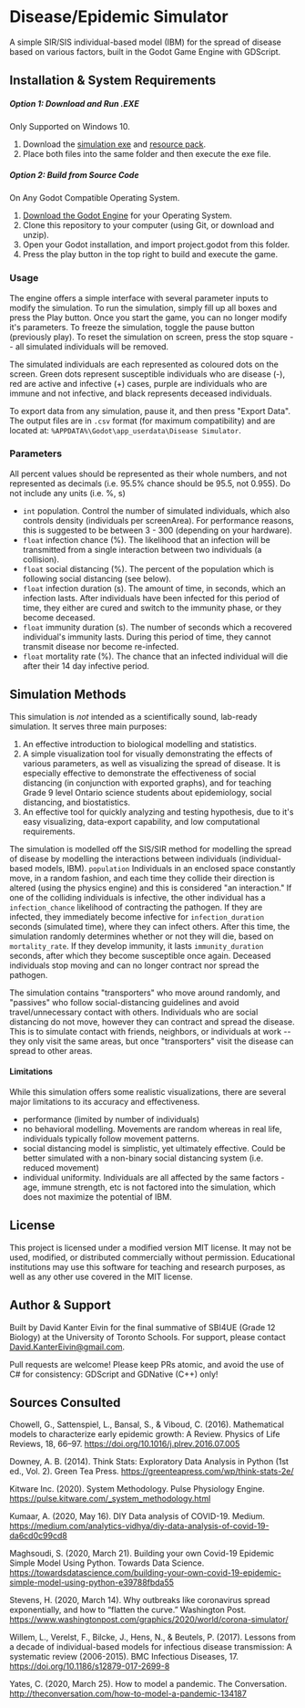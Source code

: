 # Disease/Epidemic Simulator
A simple SIR/SIS individual-based model (IBM) for the spread of disease based on various factors, built in the Godot Game Engine with GDScript.

## Installation & System Requirements

##### Option 1: Download and Run .EXE
Only Supported on Windows 10.
1. Download the [simulation exe](https://raw.githubusercontent.com/dkantereivin/disease-simulator-godot/master/Builds/Kanter_Eivin_Disease_Sim.exe) and [resource pack](https://github.com/dkantereivin/disease-simulator-godot/raw/master/Builds/Kanter_Eivin_Disease_Sim.pck).
2. Place both files into the same folder and then execute the exe file.
##### Option 2: Build from Source Code
On Any Godot Compatible Operating System.
1. [Download the Godot Engine](https://godotengine.org/download) for your Operating System.
2. Clone this repository to your computer (using Git, or download and unzip).
3. Open your Godot installation, and import project.godot from this folder.
4. Press the play button in the top right to build and execute the game.
### Usage
The engine offers a simple interface with several parameter inputs to modify the simulation. To run the simulation, simply fill up all boxes and press the Play button.
Once you start the game, you can no longer modify it's parameters. To freeze the simulation, toggle the pause button (previously play).
To reset the simulation on screen, press the stop square -- all simulated individuals will be removed.

The simulated individuals are each represented as coloured dots on the screen. Green dots represent susceptible individuals who are disease (-), red are active and infective (+) cases, purple are individuals who are immune and not infective, and black represents deceased individuals.

To export data from any simulation, pause it, and then press "Export Data". The output files are in `.csv` format (for maximum compatibility) and are located at: `%APPDATA%\Godot\app_userdata\Disease Simulator`.
### Parameters
All percent values should be represented as their whole numbers, and not represented as decimals (i.e. 95.5% chance should be 95.5, not 0.955). Do not include any units (i.e. %, s)
* `int` population. Control the number of simulated individuals, which also controls density (individuals per screenArea). For performance reasons, this is suggested to be between 3 - 300 (depending on your hardware).
* `float` infection chance (%). The likelihood that an infection will be transmitted from a single interaction between two individuals (a collision).
* `float` social distancing (%). The percent of the population which is following social distancing (see below).
* `float` infection duration (s). The amount of time, in seconds, which an infection lasts. After individuals have been infected for this period of time, they either are cured and switch to the immunity phase, or they become deceased.
* `float` immunity duration (s). The number of seconds which a recovered individual's immunity lasts. During this period of time, they cannot transmit disease nor become re-infected.
* `float` mortality rate (%). The chance that an infected individual will die after their 14 day infective period.
## Simulation Methods
This simulation is *not* intended as a scientifically sound, lab-ready simulation. It serves three main purposes:
1. An effective introduction to biological modelling and statistics.
2. A simple visualization tool for visually demonstrating the effects of various parameters, as well as visualizing the spread of disease. It is especially effective to demonstrate the effectiveness of social distancing (in conjunction with exported graphs), and for teaching Grade 9 level Ontario science students about epidemiology, social distancing, and biostatistics.
3. An effective tool for quickly analyzing and testing hypothesis, due to it's easy visualizing, data-export capability, and low computational requirements.

The simulation is modelled off the SIS/SIR method for modelling the spread of disease by modelling the interactions between individuals (individual-based models, IBM).
`population` Individuals in an enclosed space constantly move, in a random fashion, and each time they collide their direction is altered (using the physics engine) and this is considered "an interaction." 
If one of the colliding individuals is infective, the other individual has a `infection_chance` likelihood of contracting the pathogen. 
If they are infected, they immediately become infective for `infection_duration` seconds (simulated time), where they can infect others. After this time, the simulation randomly determines whether or not they will die, based on `mortality_rate`.
If they develop immunity, it lasts `immunity_duration` seconds, after which they become susceptible once again. Deceased individuals stop moving and can no longer contract nor spread the pathogen.

The simulation contains "transporters" who move around randomly, and "passives" who follow social-distancing guidelines and avoid travel/unnecessary contact with others.
Individuals who are social distancing do not move, however they can contract and spread the disease. 
This is to simulate contact with friends, neighbors, or individuals at work -- they only visit the same areas, but once "transporters" visit the disease can spread to other areas.

#### Limitations
While this simulation offers some realistic visualizations, there are several major limitations to its accuracy and effectiveness.
* performance (limited by number of individuals)
* no behavioral modelling. Movements are random whereas in real life, individuals typically follow movement patterns.
* social distancing model is simplistic, yet ultimately effective. Could be better simulated with a non-binary social distancing system (i.e. reduced movement)
* individual uniformity. Individuals are all affected by the same factors - age, immune strength, etc is not factored into the simulation, which does not maximize the potential of IBM.


## License
This project is licensed under a modified version MIT license. It may not be used, modified, or distributed commercially without permission. Educational institutions may use this software for teaching and research purposes, as well as any other use covered in the MIT license.
## Author & Support
Built by David Kanter Eivin for the final summative of SBI4UE (Grade 12 Biology) at the University of Toronto Schools. For support, please contact [David.KanterEivin@gmail.com](mailto:david.kantereivin@gmail.com).

Pull requests are welcome! Please keep PRs atomic, and avoid the use of C# for consistency: GDScript and GDNative (C++) only!

## Sources Consulted
Chowell, G., Sattenspiel, L., Bansal, S., & Viboud, C. (2016). Mathematical models to characterize early epidemic growth: A Review. Physics of Life Reviews, 18, 66–97. https://doi.org/10.1016/j.plrev.2016.07.005

Downey, A. B. (2014). Think Stats: Exploratory Data Analysis in Python (1st ed., Vol. 2). Green Tea Press. https://greenteapress.com/wp/think-stats-2e/

Kitware Inc. (2020). System Methodology. Pulse Physiology Engine. https://pulse.kitware.com/_system_methodology.html

Kumaar, A. (2020, May 16). DIY Data analysis of COVID-19. Medium. https://medium.com/analytics-vidhya/diy-data-analysis-of-covid-19-da6cd0c99cd8

Maghsoudi, S. (2020, March 21). Building your own Covid-19 Epidemic Simple Model Using Python. Towards Data Science. https://towardsdatascience.com/building-your-own-covid-19-epidemic-simple-model-using-python-e39788fbda55

Stevens, H. (2020, March 14). Why outbreaks like coronavirus spread exponentially, and how to “flatten the curve.” Washington Post. https://www.washingtonpost.com/graphics/2020/world/corona-simulator/

Willem, L., Verelst, F., Bilcke, J., Hens, N., & Beutels, P. (2017). Lessons from a decade of individual-based models for infectious disease transmission: A systematic review (2006-2015). BMC Infectious Diseases, 17. https://doi.org/10.1186/s12879-017-2699-8

Yates, C. (2020, March 25). How to model a pandemic. The Conversation. http://theconversation.com/how-to-model-a-pandemic-134187
